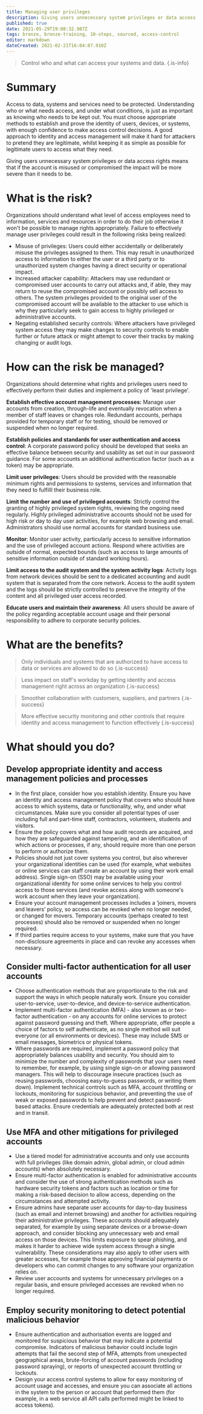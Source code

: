 ```yaml
---
title: Managing user privileges
description: Giving users unnecessary system privileges or data access rights means that if the account is misused or compromised the impact will be more severe than it needs to be.
published: true
date: 2021-05-29T19:08:32.987Z
tags: bronze, bronze-training, 10-steps, sourced, access-control
editor: markdown
dateCreated: 2021-02-21T16:04:07.910Z
---
```


> Control who and what can access your systems and data.
{.is-info}


# Summary 
Access to data, systems and services need to be protected. Understanding who or what needs access, and under what conditions, is just as important as knowing who needs to be kept out. You must choose appropriate methods to establish and prove the identity of users, devices, or systems, with enough confidence to make access control decisions. A good approach to identity and access management will make it hard for attackers to pretend they are legitimate, whilst keeping it as simple as possible for legitimate users to access what they need.

Giving users unnecessary system privileges or data access rights means that if the account is misused or compromised the impact will be more severe than it needs to be.

# What is the risk?
Organizations should understand what level of access employees need to information, services and resources in order to do their job otherwise it won't be possible to manage rights appropriately. Failure to effectively manage user privileges could result in the following risks being realized:

- Misuse of privileges: Users could either accidentally or deliberately misuse the privileges assigned to them. This may result in unauthorized access to information to either the user or a third party or to unauthorized system changes having a direct security or operational impact.
- Increased attacker capability: Attackers may use redundant or compromised user accounts to carry out attacks and, if able, they may return to reuse the compromised account or possibly sell access to others. The system privileges provided to the original user of the compromised account will be available to the attacker to use which is why they particularly seek to gain access to highly privileged or administrative accounts.
- Negating established security controls: Where attackers have privileged system access they may make changes to security controls to enable further or future attack or might attempt to cover their tracks by making changing or audit logs.

# How can the risk be managed?
Organizations should determine what rights and privileges users need to effectively perform their duties and implement a policy of 'least privilege'.

**Establish effective account management processes:** Manage user accounts from creation, through-life and eventually revocation when a member of staff leaves or changes role. Redundant accounts, perhaps provided for temporary staff or for testing, should be removed or suspended when no longer required.

**Establish policies and standards for user authentication and access control**: A corporate password policy should be developed that seeks an effective balance between security and usability as set out in our password guidance. For some accounts an additional authentication factor (such as a token) may be appropriate.

**Limit user privileges**: Users should be provided with the reasonable minimum rights and permissions to systems, services and information that they need to fulfilll their business role.

**Limit the number and use of privileged accounts**: Strictly control the granting of highly privileged system rights, reviewing the ongoing need regularly. Highly privileged administrative accounts should not be used for high risk or day to day user activities, for example web browsing and email. Administrators should use normal accounts for standard business use.

**Monitor**: Monitor user activity, particularly access to sensitive information and the use of privileged account actions. Respond where activities are outside of normal, expected bounds (such as access to large amounts of sensitive information outside of standard working hours).

**Limit access to the audit system and the system activity logs**: Activity logs from network devices should be sent to a dedicated accounting and audit system that is separated from the core network. Access to the audit system and the logs should be strictly controlled to preserve the integrity of the content and all privileged user access recorded.

**Educate users and maintain their awareness**: All users should be aware of the policy regarding acceptable account usage and their personal responsibility to adhere to corporate security policies.

# What are the benefits?

> Only individuals and systems that are authorized to have access to data or services are allowed to do so
{.is-success}

> Less impact on staff's workday by getting identity and access management right across an organization
{.is-success}

> Smoother collaboration with customers, suppliers, and partners
{.is-success}

> More effective security monitoring and other controls that require identity and access management to function effectively
{.is-success}

# What should you do?
## Develop appropriate identity and access management policies and processes
- In the first place, consider how you establish identity. Ensure you have an identity and access management policy that covers who should have access to which systems, data or functionality, why, and under what circumstances. Make sure you consider all potential types of user including full and part-time staff, contractors, volunteers, students and visitors.
- Ensure the policy covers what and how audit records are acquired, and how they are safeguarded against tampering, and an identification of which actions or processes, if any, should require more than one person to perform or authorize them.
- Policies should not just cover systems you control, but also wherever your organizational identities can be used (for example, what websites or online services can staff create an account by using their work email address). Single sign-on (SSO) may be available using your organizational identity for some online services to help you control access to those services (and revoke access along with someone's work account when they leave your organization).
- Ensure your account management processes includes a ‘joiners, movers and leavers’ policy, so access can be revoked when no longer needed, or changed for movers. Temporary accounts (perhaps created to test processes) should also be removed or suspended when no longer required.
- If third parties require access to your systems, make sure that you have non-disclosure agreements in place and can revoke any accesses when necessary.

## Consider multi-factor authentication for all user accounts
- Choose authentication methods that are proportionate to the risk and support the ways in which people naturally work. Ensure you consider user-to-service, user-to-device, and device-to-service authentication.
- Implement multi-factor authentication (MFA) - also known as or two-factor authentication - on any accounts for online services to protect against password guessing and theft. Where appropriate, offer people a choice of factors to self authenticate, as no single method will suit everyone (or all environments or devices). These may include SMS or email messages, biometrics or physical tokens.
- Where passwords are required, implement a password policy that appropriately balances usability and security. You should aim to minimize the number and complexity of passwords that your users need to remember, for example, by using single sign-on or allowing password managers. This will help to discourage insecure practices (such as reusing passwords, choosing easy-to-guess passwords, or writing them down). Implement technical controls such as MFA, account throttling or lockouts, monitoring for suspicious behavior, and preventing the use of weak or exposed passwords to help prevent and detect password-based attacks.
Ensure credentials are adequately protected both at rest and in transit.

## Use MFA and other mitigations for privileged accounts
- Use a tiered model for administrative accounts and only use accounts with full privileges (like domain admin, global admin, or cloud admin accounts) when absolutely necessary.
- Ensure multi-factor authentication is enabled for administrative accounts and consider the use of strong authentication methods such as hardware security tokens and factors such as location or time for making a risk-based decision to allow access, depending on the circumstances and attempted activity.
- Ensure admins have separate user accounts for day-to-day business (such as email and internet browsing) and another for activities requiring their administrative privileges. These accounts should adequately separated, for example by using separate devices or a browse-down approach, and consider blocking any unnecessary web and email access on those devices. This limits exposure to spear phishing, and makes it harder to achieve wide system access through a single vulnerability. These considerations may also apply to other users with greater accesses, for example those approving financial payments or developers who can commit changes to any software your organization relies on.
- Review user accounts and systems for unnecessary privileges on a regular basis, and ensure privileged accesses are revoked when no longer required.

## Employ security monitoring to detect potential malicious behavior
- Ensure authentication and authorisation events are logged and monitored for suspicious behavior that may indicate a potential compromise. Indicators of malicious behavior could include login attempts that fail the second step of MFA, attempts from unexpected geographical areas, brute-forcing of account passwords (including password spraying), or reports of unexpected account throttling or lockouts.
- Design your access control systems to allow for easy monitoring of account usage and accesses, and ensure you can associate all actions in the system to the person or account that performed them (for example, in a web service all API calls performed might be linked to access tokens).

